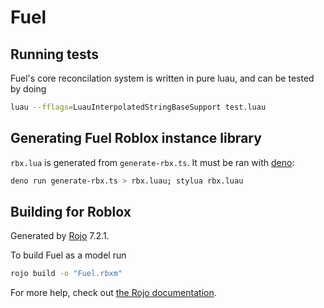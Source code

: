 # Fuel

## Running tests

Fuel's core reconcilation system is written in pure luau, and can be tested by doing

```bash
luau --fflags=LuauInterpolatedStringBaseSupport test.luau
```

## Generating Fuel Roblox instance library

`rbx.lua` is generated from `generate-rbx.ts`. It must be ran with [deno](https://deno.land):

```bash
deno run generate-rbx.ts > rbx.luau; stylua rbx.luau
```

## Building for Roblox

Generated by [Rojo](https://github.com/rojo-rbx/rojo) 7.2.1.

To build Fuel as a model run

```bash
rojo build -o "Fuel.rbxm"
```

For more help, check out [the Rojo documentation](https://rojo.space/docs).
